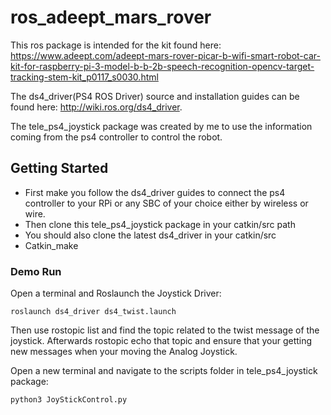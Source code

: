 # ros_adeept_mars_rover
This ros package is intended for the kit found here: https://www.adeept.com/adeept-mars-rover-picar-b-wifi-smart-robot-car-kit-for-raspberry-pi-3-model-b-b-2b-speech-recognition-opencv-target-tracking-stem-kit_p0117_s0030.html

The ds4_driver(PS4 ROS Driver) source and installation guides can be found here: http://wiki.ros.org/ds4_driver. 

The tele_ps4_joystick package was created by me to use the information coming from the ps4 controller to control the robot.

## Getting Started
- First make you follow the ds4_driver guides to connect the ps4 controller to your RPi or any SBC of your choice either by wireless or wire. 
- Then clone this tele_ps4_joystick package in your catkin/src path
- You should also clone the latest ds4_driver in your catkin/src 
- Catkin_make 

### Demo Run
Open a terminal and Roslaunch the Joystick Driver:
```
roslaunch ds4_driver ds4_twist.launch
```
Then use rostopic list and find the topic related to the twist message of the joystick. Afterwards rostopic echo that topic and ensure that your getting new messages when your moving the Analog Joystick. 

Open a new terminal and navigate to the scripts folder in tele_ps4_joystick package:
```
python3 JoyStickControl.py
```

